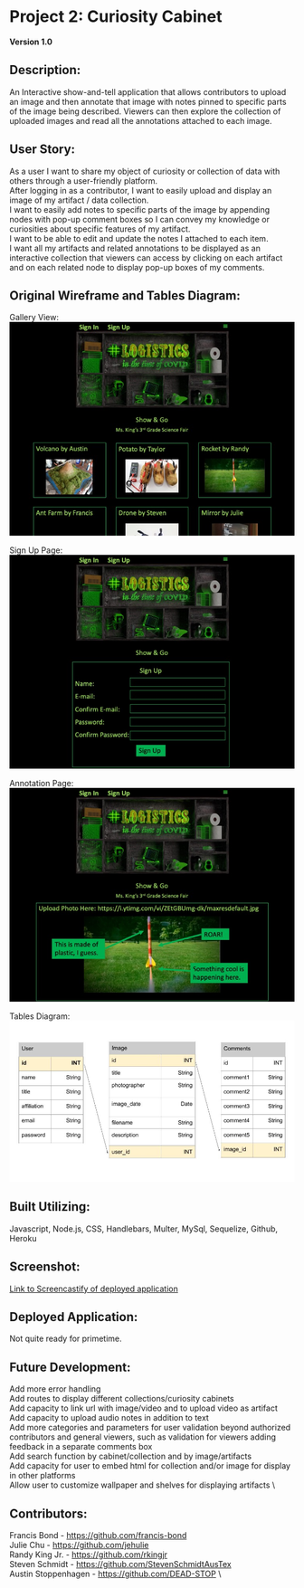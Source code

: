 # Project 2: Curiosity Cabinet

**Version 1.0**
## Description:

An Interactive show-and-tell application that allows contributors to upload an image and then annotate that image with notes pinned to specific parts of the image being described. Viewers can then explore the collection of uploaded images and read all the annotations attached to each image.

## User Story:

As a user I want to share my object of curiosity or collection of data with others through a user-friendly platform. \
After logging in as a contributor, I want to easily upload and display an image of my artifact / data collection. \
I want to easily add notes to specific parts of the image by appending nodes with pop-up comment boxes so I can convey my knowledge or curiosities about specific features of my artifact. \
I want to be able to edit and update the notes I attached to each item. \
I want all my artifacts and related annotations to be displayed as an interactive collection that viewers can access by clicking on each artifact and on each related node to display pop-up boxes of my comments.

## Original Wireframe and Tables Diagram:

Gallery View: \
![Slide 1 containing homepage layout](./README_Files/Slide1.jpeg)

Sign Up Page: \
![Slide 2 containing sign up page layout](./README_Files/Slide2.jpeg)

Annotation Page: \
![Slide 3 containing upload and annotation page](./README_Files/Slide3.jpeg)

Tables Diagram: \
![Slide 4 containing tables diagram](./README_Files/Slide4.jpg)

## Built Utilizing:

Javascript, Node.js, CSS, Handlebars, Multer, MySql, Sequelize, Github, Heroku

## Screenshot:

[Link to Screencastify of deployed application](https://watch.screencastify.com/v/tRx9XzGKd2ZjF4Bm6T40)

## Deployed Application:

Not quite ready for primetime.

## Future Development:

Add more error handling \
Add routes to display different collections/curiosity cabinets \
Add capacity to link url with image/video and to upload video as artifact \
Add capacity to upload audio notes in addition to text \
Add more categories and parameters for user validation beyond authorized contributors and general viewers, such as validation for viewers adding feedback in a separate comments box \
Add search function by cabinet/collection and by image/artifacts \
Add capacity for user to embed html for collection and/or image for display in other platforms \
Allow user to customize wallpaper and shelves for displaying artifacts \

## Contributors:

Francis Bond - <https://github.com/francis-bond> \
Julie Chu - <https://github.com/jehulie> \
Randy King Jr. - <https://github.com/rkingjr> \
Steven Schmidt - <https://github.com/StevenSchmidtAusTex> \
Austin Stoppenhagen - <https://github.com/DEAD-STOP> \
